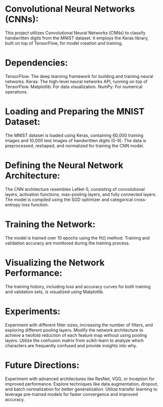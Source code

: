 # Convolutional Neural Networks (CNNs):
This project utilizes Convolutional Neural Networks (CNNs) to classify handwritten 
digits from the MNIST dataset. It employs the Keras library, built on top of 
TensorFlow, for model creation and training.

# Dependencies:
TensorFlow: The deep learning framework for building and training neural networks.
Keras: The high-level neural networks API, running on top of TensorFlow.
Matplotlib: For data visualization.
NumPy: For numerical operations.
# Loading and Preparing the MNIST Dataset:
The MNIST dataset is loaded using Keras, containing 60,000 training images and 10,000 
test images of handwritten digits (0-9). The data is preprocessed, reshaped, and 
normalized for training the CNN model.

# Defining the Neural Network Architecture:
The CNN architecture resembles LeNet-5, consisting of convolutional layers, activation 
functions, max-pooling layers, and fully connected layers. The model is compiled using
the SGD optimizer and categorical cross-entropy loss function.

# Training the Network:
The model is trained over 10 epochs using the fit() method. Training and validation 
accuracy are monitored during the training process.

# Visualizing the Network Performance:
The training history, including loss and accuracy curves for both training and validation
sets, is visualized using Matplotlib.

# Experiments:
Experiment with different filter sizes, increasing the number of filters, and exploring 
different pooling layers.
Modify the network architecture to achieve a twofold reduction of each feature map without 
using pooling layers.
Utilize the confusion matrix from scikit-learn to analyze which characters are frequently 
confused and provide insights into why.
# Future Directions:
Experiment with advanced architectures like ResNet, VGG, or Inception for improved performance.
Explore techniques like data augmentation, dropout, and batch normalization for better generalization.
Utilize transfer learning to leverage pre-trained models for faster convergence and improved accuracy.
